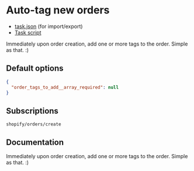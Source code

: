 # Auto-tag new orders

* [task.json](../../tasks/auto-tag-new-orders.json) (for import/export)
* [Task script](./script.liquid)

Immediately upon order creation, add one or more tags to the order. Simple as that. :)

## Default options

```json
{
  "order_tags_to_add__array_required": null
}
```

## Subscriptions

```liquid
shopify/orders/create
```

## Documentation

Immediately upon order creation, add one or more tags to the order. Simple as that. :)
